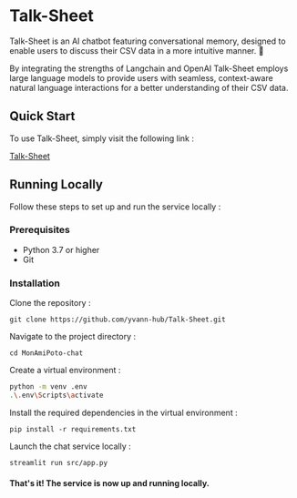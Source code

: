 # Talk-Sheet

Talk-Sheet is an AI chatbot featuring conversational memory, designed to enable users to discuss their CSV data in a more intuitive manner. 📄

By integrating the strengths of Langchain and OpenAI Talk-Sheet employs large language models to provide users with seamless, context-aware natural language interactions for a better understanding of their CSV data.

## Quick Start
To use Talk-Sheet, simply visit the following link :

[Talk-Sheet](https://talk-sheet.streamlit.app/)


## Running Locally
Follow these steps to set up and run the service locally :

### Prerequisites
- Python 3.7 or higher
- Git

### Installation
Clone the repository :

`git clone https://github.com/yvann-hub/Talk-Sheet.git`


Navigate to the project directory :

`cd MonAmiPoto-chat`


Create a virtual environment :
```bash
python -m venv .env
.\.env\Scripts\activate
```

Install the required dependencies in the virtual environment :

`pip install -r requirements.txt`


Launch the chat service locally :

`streamlit run src/app.py`

#### That's it! The service is now up and running locally.
